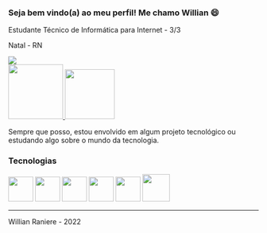 ### Seja bem vindo(a) ao meu perfil! Me chamo Willian 😄
Estudante Técnico de Informática para Internet - 3/3


Natal - RN

<div>
    <a href="#"><img src="https://github-readme-stats.vercel.app/api?username=WillianSilva05&theme=radical&show_icons=true"></a>
</div>

<div>
    <a href="https://www.instagram.com/willian_raniere/">
        <img src="https://img.shields.io/badge/Instagram-E4405F?style=for-the-badge&logo=instagram&logoColor=white" width="110px">
    </a>
    <a href="https://www.linkedin.com/in/willian-raniere/">
        <img src="https://img.shields.io/badge/LinkedIn-0077B5?style=for-the-badge&logo=linkedin&logoColor=white" width="100px">
    </a>
</div>

<p>Sempre que posso, estou envolvido em algum projeto tecnológico ou estudando algo sobre o mundo da tecnologia.</p>

### Tecnologias

<div>
    <img src="https://cdn-icons-png.flaticon.com/512/732/732212.png" width="50px">
    <img src="https://cdn-icons-png.flaticon.com/512/732/732190.png" width="50px">
    <img src="https://cdn.icon-icons.com/icons2/2415/PNG/512/javascript_original_logo_icon_146455.png" width="50px">
    <img src="https://cdn.icon-icons.com/icons2/2415/PNG/512/typescript_original_logo_icon_146317.png" width="50px">
    <img src="https://cdn.iconscout.com/icon/free/png-256/node-js-1174925.png" width="50px">
    <img src="https://upload.wikimedia.org/wikipedia/commons/thumb/a/a7/React-icon.svg/2300px-React-icon.svg.png" width="55px">
</div>

<hr>

<p>Willian Raniere - 2022</p>
